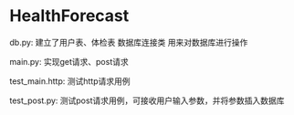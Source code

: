 # HealthForecast

db.py: 
建立了用户表、体检表
数据库连接类
用来对数据库进行操作

main.py:
实现get请求、post请求

test_main.http:
测试http请求用例

test_post.py:
测试post请求用例，可接收用户输入参数，并将参数插入数据库

